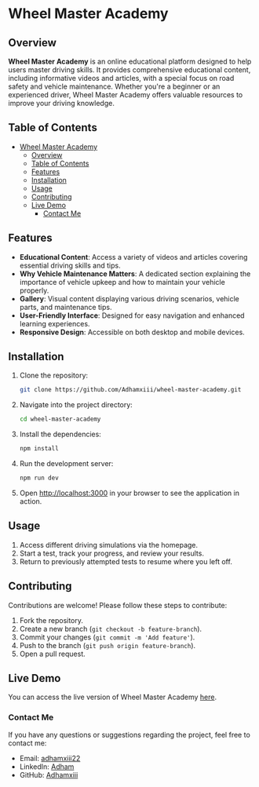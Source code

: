 # Wheel Master Academy

## Overview

**Wheel Master Academy** is an online educational platform designed to help users master driving skills. It provides comprehensive educational content, including informative videos and articles, with a special focus on road safety and vehicle maintenance. Whether you're a beginner or an experienced driver, Wheel Master Academy offers valuable resources to improve your driving knowledge.

## Table of Contents

- [Wheel Master Academy](#wheel-master-academy)
  - [Overview](#overview)
  - [Table of Contents](#table-of-contents)
  - [Features](#features)
  - [Installation](#installation)
  - [Usage](#usage)
  - [Contributing](#contributing)
  - [Live Demo](#live-demo)
    - [Contact Me](#contact-me)

## Features

- **Educational Content**: Access a variety of videos and articles covering essential driving skills and tips.
- **Why Vehicle Maintenance Matters**: A dedicated section explaining the importance of vehicle upkeep and how to maintain your vehicle properly.
- **Gallery**: Visual content displaying various driving scenarios, vehicle parts, and maintenance tips.
- **User-Friendly Interface**: Designed for easy navigation and enhanced learning experiences.
- **Responsive Design**: Accessible on both desktop and mobile devices.

## Installation

1. Clone the repository:

   ```bash
   git clone https://github.com/Adhamxiii/wheel-master-academy.git
   ```

2. Navigate into the project directory:

   ```bash
   cd wheel-master-academy
   ```

3. Install the dependencies:

   ```bash
   npm install
   ```

4. Run the development server:

   ```bash
   npm run dev
   ```

5. Open [http://localhost:3000](http://localhost:3000) in your browser to see the application in action.

## Usage

1. Access different driving simulations via the homepage.
2. Start a test, track your progress, and review your results.
3. Return to previously attempted tests to resume where you left off.

## Contributing

Contributions are welcome! Please follow these steps to contribute:

1. Fork the repository.
2. Create a new branch (`git checkout -b feature-branch`).
3. Commit your changes (`git commit -m 'Add feature'`).
4. Push to the branch (`git push origin feature-branch`).
5. Open a pull request.

## Live Demo

You can access the live version of Wheel Master Academy [here](https://wheel-master-academy.vercel.app/).

### Contact Me

If you have any questions or suggestions regarding the project, feel free to contact me:

- Email: [adhamxiii22](mailto:adhamxiii22@gmail.com)
- LinkedIn: [Adham](https://www.linkedin.com/in/adhamnasser/)
- GitHub: [Adhamxiii](https://github.com/Adhamxiii)
